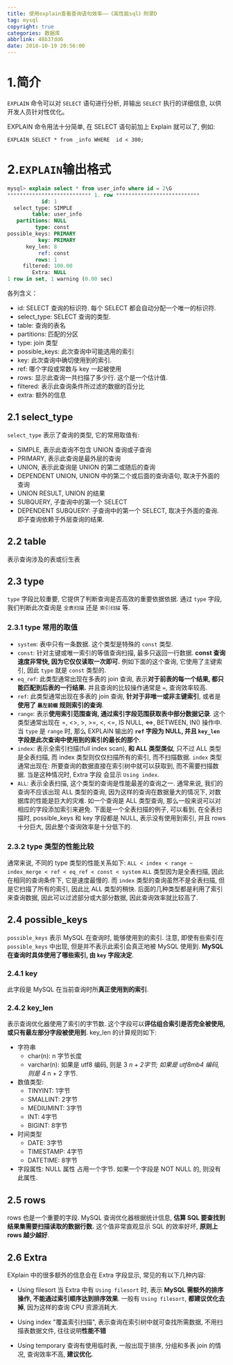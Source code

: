 ```yaml
---
title: 使用explain查看查询语句效率——《高性能sql》附录D
tag: mysql
copyright: true
categories: 数据库
abbrlink: 48b37dd6
date: 2018-10-19 20:56:00
---
```


# 1.简介

`EXPLAIN` 命令可以对 `SELECT` 语句进行分析, 并输出 `SELECT` 执行的详细信息, 以供开发人员针对性优化。

EXPLAIN 命令用法十分简单, 在 SELECT 语句前加上 Explain 就可以了, 例如:​                      

```
EXPLAIN SELECT * from _info WHERE  id < 300;
```



# 2.`EXPLAIN`输出格式

```sql
mysql> explain select * from user_info where id = 2\G
*************************** 1. row ***************************
           id: 1
  select_type: SIMPLE
        table: user_info
   partitions: NULL
         type: const
possible_keys: PRIMARY
          key: PRIMARY
      key_len: 8
          ref: const
         rows: 1
     filtered: 100.00
        Extra: NULL
1 row in set, 1 warning (0.00 sec)
```

各列含义：

- id: SELECT 查询的标识符. 每个 SELECT 都会自动分配一个唯一的标识符.
- select_type: SELECT 查询的类型.
- table: 查询的表名
- partitions: 匹配的分区
- type: join 类型
- possible_keys: 此次查询中可能选用的索引
- key: 此次查询中确切使用到的索引.
- ref: 哪个字段或常数与 key 一起被使用
- rows: 显示此查询一共扫描了多少行. 这个是一个估计值.
- filtered: 表示此查询条件所过滤的数据的百分比
- extra: 额外的信息

## 2.1 select_type

`select_type` 表示了查询的类型, 它的常用取值有:

- SIMPLE, 表示此查询不包含 UNION 查询或子查询
- PRIMARY, 表示此查询是最外层的查询
- UNION, 表示此查询是 UNION 的第二或随后的查询
- DEPENDENT UNION, UNION 中的第二个或后面的查询语句, 取决于外面的查询
- UNION RESULT, UNION 的结果
- SUBQUERY, 子查询中的第一个 SELECT
- DEPENDENT SUBQUERY: 子查询中的第一个 SELECT, 取决于外面的查询. 即子查询依赖于外层查询的结果.

## 2.2 table

表示查询涉及的表或衍生表

## 2.3 type

`type` 字段比较重要, 它提供了判断查询是否高效的重要依据依据. 通过 `type` 字段, 我们判断此次查询是 `全表扫描` 还是 `索引扫描` 等.

### 2.3.1 type 常用的取值

- `system`: 表中只有一条数据. 这个类型是特殊的 `const` 类型.
- `const`: 针对主键或唯一索引的等值查询扫描, 最多只返回一行数据. **const 查询速度非常快, 因为它仅仅读取一次即可.**
  例如下面的这个查询, 它使用了主键索引, 因此 `type` 就是 `const` 类型的.
- `eq_ref`: 此类型通常出现在多表的 join 查询,  表示**对于前表的每一个结果, 都只能匹配到后表的一行结果.** 并且查询的比较操作通常是 `=`, 查询效率较高. 
- `ref`: 此类型通常出现在多表的 join 查询, **针对于非唯一或非主键索引**, 或者是**使用了 `最左前缀` 规则索引的查询**. 
- `range`: 表示**使用索引范围查询, 通过索引字段范围获取表中部分数据记录**. 这个类型通常出现在 =, <>, >, >=, <, <=, IS NULL, <=>, BETWEEN, IN() 操作中.
  当 `type` 是 `range` 时, 那么 EXPLAIN 输出的 **`ref` 字段为 NULL, 并且 `key_len` 字段是此次查询中使用到的索引的最长的那个**.
- `index`: 表示全索引扫描(full index scan), **和 ALL 类型类似**, 只不过 ALL 类型是全表扫描, 而 index 类型则仅仅扫描所有的索引, 而不扫描数据.
  `index` 类型通常出现在: 所要查询的数据直接在索引树中就可以获取到, 而不需要扫描数据. 当是这种情况时, Extra 字段 会显示 `Using index`.
- `ALL`: 表示全表扫描, 这个类型的查询是性能最差的查询之一. 通常来说, 我们的查询不应该出现 ALL 类型的查询, 
  因为这样的查询在数据量大的情况下, 对数据库的性能是巨大的灾难. 如一个查询是 ALL 类型查询, 那么一般来说可以对相应的字段添加索引来避免.
  下面是一个全表扫描的例子, 可以看到, 在全表扫描时, possible_keys 和 key 字段都是 NULL, 表示没有使用到索引, 并且 rows 十分巨大, 因此整个查询效率是十分低下的.

### 2.3.2 type 类型的性能比较

通常来说, 不同的 type 类型的性能关系如下:
`ALL < index < range ~ index_merge < ref < eq_ref < const < system`
`ALL` 类型因为是全表扫描, 因此在相同的查询条件下, 它是速度最慢的.
而 `index` 类型的查询虽然不是全表扫描, 但是它扫描了所有的索引, 因此比 ALL 类型的稍快.
后面的几种类型都是利用了索引来查询数据, 因此可以过滤部分或大部分数据, 因此查询效率就比较高了.

## 2.4 possible_keys

`possible_keys` 表示 MySQL 在查询时, 能够使用到的索引. 注意, 即使有些索引在 `possible_keys` 中出现, 但是并不表示此索引会真正地被 MySQL 使用到. **MySQL 在查询时具体使用了哪些索引, 由 `key` 字段决定**.

### 2.4.1 key

此字段是 MySQL 在当前查询时所**真正使用到的索引**.

### 2.4.2 key_len

表示查询优化器使用了索引的字节数. 这个字段可以**评估组合索引是否完全被使用, 或只有最左部分字段被使用到**.
key_len 的计算规则如下:

- 字符串
  - char(n): n 字节长度
  - varchar(n): 如果是 utf8 编码, 则是 3  *n + 2字节; 如果是 utf8mb4 编码, 则是 4*  n + 2 字节.
- 数值类型:
  - TINYINT: 1字节
  - SMALLINT: 2字节
  - MEDIUMINT: 3字节
  - INT: 4字节
  - BIGINT: 8字节
- 时间类型
  - DATE: 3字节
  - TIMESTAMP: 4字节
  - DATETIME: 8字节
- 字段属性: NULL 属性 占用一个字节. 如果一个字段是 NOT NULL 的, 则没有此属性.

## 2.5 rows

rows 也是一个重要的字段. MySQL 查询优化器根据统计信息, **估算 SQL 要查找到结果集需要扫描读取的数据行数.**
这个值非常直观显示 SQL 的效率好坏, **原则上 rows 越少越好**.

## 2.6 Extra

EXplain 中的很多额外的信息会在 Extra 字段显示, 常见的有以下几种内容:

- Using filesort
  当 Extra 中有 `Using filesort` 时, 表示 **MySQL 需额外的排序操作, 不能通过索引顺序达到排序效果**. 一般有 `Using filesort`, **都建议优化去掉**, 因为这样的查询 CPU 资源消耗大.

- Using index
  "覆盖索引扫描", 表示查询在索引树中就可查找所需数据, 不用扫描表数据文件, 往往说明**性能不错**
- Using temporary
  查询有使用临时表, 一般出现于排序, 分组和多表 join 的情况, 查询效率不高, **建议优化**.